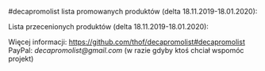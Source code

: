 #decapromolist lista promowanych produktów (delta 18.11.2019-18.01.2020):


Lista przecenionych produktów (delta 18.11.2019-18.01.2020):

Więcej informacji: https://github.com/thof/decapromolist#decapromolist  
PayPal: _decapromolist@gmail.com_ (w razie gdyby ktoś chciał wspomóc projekt)  
